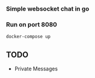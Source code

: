 ### Simple websocket chat in go

### Run on port 8080
```
docker-compose up
```

## TODO
* Private Messages
